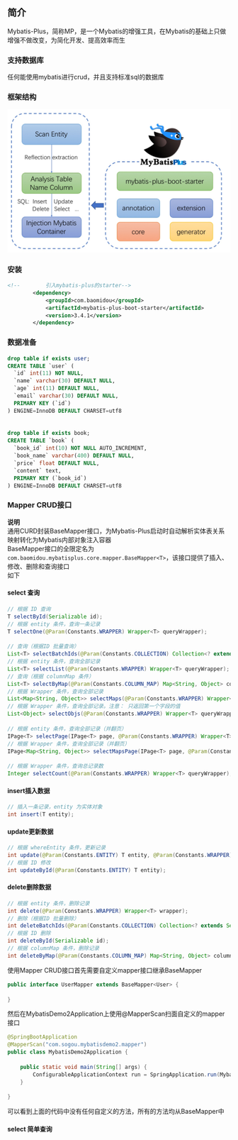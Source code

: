 ## 简介  
Mybatis-Plus，简称MP，是一个Mybatis的增强工具，在Mybatis的基础上只做增强不做改变，为简化开发、提高效率而生  
### 支持数据库  
任何能使用mybatis进行crud，并且支持标准sql的数据库  
### 框架结构  
![title](https://raw.githubusercontent.com/liujinxi931204/image/master/gitnote/2021/01/05/1609810091271-1609810091331.png)  
### 安装  
```xml
<!--        引入mybatis-plus的starter-->
        <dependency>
            <groupId>com.baomidou</groupId>
            <artifactId>mybatis-plus-boot-starter</artifactId>
            <version>3.4.1</version>
        </dependency>
```
### 数据准备  
```sql
drop table if exists user;
CREATE TABLE `user` (
  `id` int(11) NOT NULL,
  `name` varchar(30) DEFAULT NULL,
  `age` int(11) DEFAULT NULL,
  `email` varchar(30) DEFAULT NULL,
  PRIMARY KEY (`id`)
) ENGINE=InnoDB DEFAULT CHARSET=utf8


drop table if exists book;
CREATE TABLE `book` (
  `book_id` int(10) NOT NULL AUTO_INCREMENT,
  `book_name` varchar(400) DEFAULT NULL,
  `price` float DEFAULT NULL,
  `content` text,
  PRIMARY KEY (`book_id`)
) ENGINE=InnoDB DEFAULT CHARSET=utf8
```  
### Mapper CRUD接口 
**说明**  
通用CURD封装BaseMapper接口，为Mybatis-Plus启动时自动解析实体表关系映射转化为Mybatis内部对象注入容器  
BaseMapper接口的全限定名为`com.baomidou.mybatisplus.core.mapper.BaseMapper<T>`，该接口提供了插入、修改、删除和查询接口  
如下  
#### select 查询  
```java
// 根据 ID 查询
T selectById(Serializable id);
// 根据 entity 条件，查询一条记录
T selectOne(@Param(Constants.WRAPPER) Wrapper<T> queryWrapper);
 
// 查询（根据ID 批量查询）
List<T> selectBatchIds(@Param(Constants.COLLECTION) Collection<? extends Serializable> idList);
// 根据 entity 条件，查询全部记录
List<T> selectList(@Param(Constants.WRAPPER) Wrapper<T> queryWrapper);
// 查询（根据 columnMap 条件）
List<T> selectByMap(@Param(Constants.COLUMN_MAP) Map<String, Object> columnMap);
// 根据 Wrapper 条件，查询全部记录
List<Map<String, Object>> selectMaps(@Param(Constants.WRAPPER) Wrapper<T> queryWrapper);
// 根据 Wrapper 条件，查询全部记录。注意： 只返回第一个字段的值
List<Object> selectObjs(@Param(Constants.WRAPPER) Wrapper<T> queryWrapper);
 
// 根据 entity 条件，查询全部记录（并翻页）
IPage<T> selectPage(IPage<T> page, @Param(Constants.WRAPPER) Wrapper<T> queryWrapper);
// 根据 Wrapper 条件，查询全部记录（并翻页）
IPage<Map<String, Object>> selectMapsPage(IPage<T> page, @Param(Constants.WRAPPER) Wrapper<T> queryWrapper);
 
// 根据 Wrapper 条件，查询总记录数
Integer selectCount(@Param(Constants.WRAPPER) Wrapper<T> queryWrapper);
```  
#### insert插入数据  
```java
// 插入一条记录，entity 为实体对象
int insert(T entity);
```  
#### update更新数据  
```java
// 根据 whereEntity 条件，更新记录
int update(@Param(Constants.ENTITY) T entity, @Param(Constants.WRAPPER) Wrapper<T> updateWrapper);
// 根据 ID 修改
int updateById(@Param(Constants.ENTITY) T entity);
```  
#### delete删除数据  
```java
// 根据 entity 条件，删除记录
int delete(@Param(Constants.WRAPPER) Wrapper<T> wrapper);
// 删除（根据ID 批量删除）
int deleteBatchIds(@Param(Constants.COLLECTION) Collection<? extends Serializable> idList);
// 根据 ID 删除
int deleteById(Serializable id);
// 根据 columnMap 条件，删除记录
int deleteByMap(@Param(Constants.COLUMN_MAP) Map<String, Object> columnMap);
```  
使用Mapper CRUD接口首先需要自定义mapper接口继承BaseMapper  
```java
public interface UserMapper extends BaseMapper<User> {

}
```  
然后在MybatisDemo2Application上使用@MapperScan扫面自定义的mapper接口  
```java
@SpringBootApplication
@MapperScan("com.sogou.mybatisdemo2.mapper")
public class MybatisDemo2Application {

    public static void main(String[] args) {
        ConfigurableApplicationContext run = SpringApplication.run(MybatisDemo2Application.class, args);
    }

}
```  
可以看到上面的代码中没有任何自定义的方法，所有的方法均从BaseMapper中
#### select 简单查询  


















